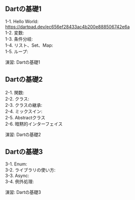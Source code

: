 ## Dartの基礎1
1-1. Hello World: https://dartpad.dev/ec656ef28433ac4b200e888506742e6a  
1-2. 変数:   
1-3. 条件分岐:   
1-4. リスト、Set、Map:    
1-5. ループ:   
  
演習: Dartの基礎1  
  
## Dartの基礎2
2-1. 関数:   
2-2. クラス:  
2-3. クラスの継承:  
2-4. ミックスイン:  
2-5. Abstractクラス  
2-6. 暗黙的インターフェイス  
  
演習: Dartの基礎2  
  
## Dartの基礎3  
3-1. Enum:  
3-2. ライブラリの使い方:  
3-3. Async:  
3-4. 例外処理:  
  
演習: Dartの基礎3  
